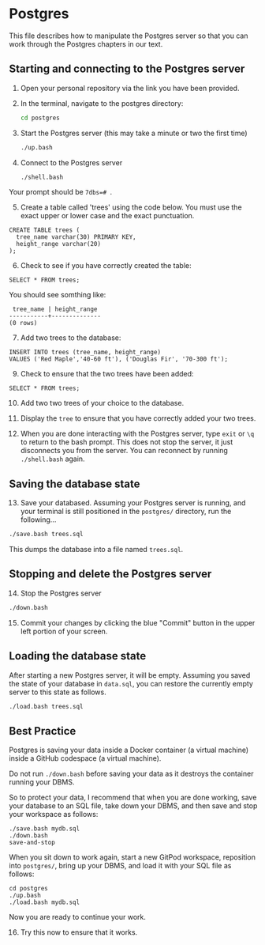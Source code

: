# Postgres

This file describes how to manipulate the
Postgres server so that you can work through the
Postgres chapters in our text.

## Starting and connecting to the Postgres server

1. Open your personal repository via the link you have been provided.

2. In the terminal, navigate to the postgres directory:

    ```bash
    cd postgres
    ```

3. Start the Postgres server (this may take a minute or two the first time)

    ```bash
    ./up.bash
    ```

4. Connect to the Postgres server

    ```bash
    ./shell.bash
    ```

Your prompt should be `7dbs=# `.

5. Create a table called 'trees' using the code below. You must use the exact upper or lower case and the exact punctuation.
```
CREATE TABLE trees (
  tree_name varchar(30) PRIMARY KEY, 
  height_range varchar(20)
);
```

6. Check to see if you have correctly created the table:
```
SELECT * FROM trees;
```
You should see somthing like: 
```
 tree_name | height_range 
-----------+--------------
(0 rows)
```

7. Add two trees to the database:
```
INSERT INTO trees (tree_name, height_range)
VALUES ('Red Maple','40-60 ft'), ('Douglas Fir', '70-300 ft');
```

9. Check to ensure that the two trees have been added:
```
SELECT * FROM trees;
```
10. Add two two trees of your choice to the database.
11. Display the ```tree``` to ensure that you have correctly added your two trees. 
    
12. When you are done interacting with the Postgres server, type `exit` or `\q`
to return to the bash prompt. This does not stop the server, it just
disconnects you from the server. You can reconnect by running `./shell.bash`
again.

## Saving the database state

13. Save your databased. Assuming your Postgres server is running, and your terminal is still
positioned in the `postgres/` directory, run the following...

```bash
./save.bash trees.sql
```

This dumps the database into a file named `trees.sql`.

## Stopping and delete the Postgres server
14. Stop the Postgres server
```bash
./down.bash
```

15. Commit your changes by clicking the blue "Commit" button in the upper left portion
of your screen.

## Loading the database state

After starting a new Postgres server, it will be
empty. Assuming you saved the state of your database
in `data.sql`, you can restore the currently empty
server to this state as follows.

```bash
./load.bash trees.sql
```

## Best Practice

Postgres is saving your data inside a Docker container (a virtual machine)
inside a GitHub codespace (a virtual machine).

Do not run `./down.bash` before saving your data as it
destroys the container running your DBMS.

So to protect your data, I recommend that when you are done working,
save your database to an SQL file, take down your DBMS, and then
save and stop your workspace as follows:

    ./save.bash mydb.sql
    ./down.bash
    save-and-stop

When you sit down to work again, start a new GitPod workspace, reposition
into `postgres/`, bring up your DBMS, and load it with your SQL file as
follows:

    cd postgres
    ./up.bash
    ./load.bash mydb.sql

Now you are ready to continue your work.

16. Try this now to ensure that it works. 
